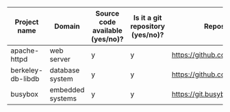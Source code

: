 Project name | Domain                  | Source code available (**y**es/**n**o)? | Is it a git repository (**y**es/**n**o)? | Repository URL                                               | Clone URL                                                        | Estimated number of commits
---|-------------------------|-----------------------------------------|-----------------------------------|--------------------------------------------------------------|------------------------------------------------------------------|---
apache-httpd | web server              | y                                       | y                                 | https://github.com/apache/httpd                              | https://github.com/apache/httpd.git                              |  32,927
berkeley-db-libdb | database system         | y                                       | y                                 | https://github.com/berkeleydb/libdb                          | https://github.com/berkeleydb/libdb.git                          | 7
busybox | embedded systems | y                                       | y                                 | https://git.busybox.net/busybox                              | https://git.busybox.net/busybox                                  | 17,447
